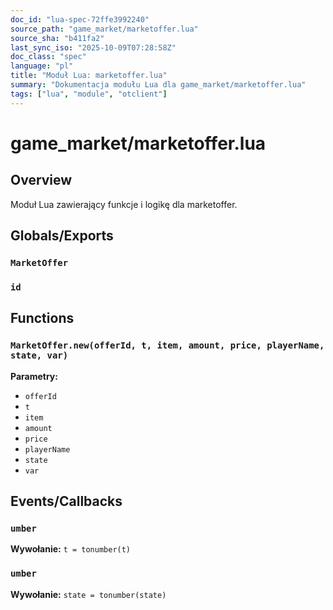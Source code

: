 ```yaml
---
doc_id: "lua-spec-72ffe3992240"
source_path: "game_market/marketoffer.lua"
source_sha: "b411fa2"
last_sync_iso: "2025-10-09T07:28:58Z"
doc_class: "spec"
language: "pl"
title: "Moduł Lua: marketoffer.lua"
summary: "Dokumentacja modułu Lua dla game_market/marketoffer.lua"
tags: ["lua", "module", "otclient"]
---
```


# game_market/marketoffer.lua

## Overview

Moduł Lua zawierający funkcje i logikę dla marketoffer.

## Globals/Exports

### `MarketOffer`

### `id`

## Functions

### `MarketOffer.new(offerId, t, item, amount, price, playerName, state, var)`

**Parametry:**

- `offerId`
- `t`
- `item`
- `amount`
- `price`
- `playerName`
- `state`
- `var`

## Events/Callbacks

### `umber`

**Wywołanie:** `t = tonumber(t)`

### `umber`

**Wywołanie:** `state = tonumber(state)`
